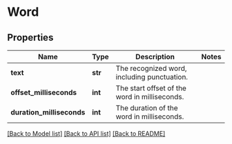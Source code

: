 # Word

## Properties
Name | Type | Description | Notes
------------ | ------------- | ------------- | -------------
**text** | **str** | The recognized word, including punctuation. | 
**offset_milliseconds** | **int** | The start offset of the word in milliseconds. | 
**duration_milliseconds** | **int** | The duration of the word in milliseconds. | 

[[Back to Model list]](../README.md#documentation-for-models) [[Back to API list]](../README.md#documentation-for-api-endpoints) [[Back to README]](../README.md)


